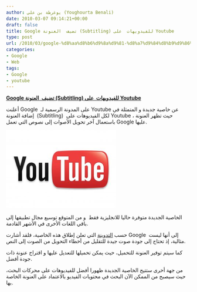 ```yaml
---
author: يوغرطة بن علي (Youghourta Benali)
date: 2010-03-07 09:14:21+00:00
draft: false
title: Google تضيف  العنونة (Subtitling) للفيدويهات  على Youtube
type: post
url: /2010/03/google-%d8%aa%d8%b6%d9%8a%d9%81-%d8%a7%d9%84%d8%b9%d9%86%d9%88%d9%86%d8%a9-subtitling-%d9%84%d9%84%d9%81%d9%8a%d8%af%d9%88%d9%8a%d9%87%d8%a7%d8%aa-%d8%b9%d9%84%d9%89-youtube/
categories:
- Google
- Web
tags:
- Google
- youtube
---
```


[**Google تضيف  العنونة (Subtitling) للفيدويهات  على Youtube**](https://www.it-scoop.com/2010/03/google-%d8%aa%d8%b6%d9%8a%d9%81-%d8%a7%d9%84%d8%b9%d9%86%d9%88%d9%86%d8%a9-subtitling-%d9%84%d9%84%d9%81%d9%8a%d8%af%d9%88%d9%8a%d9%87%d8%a7%d8%aa-%d8%b9%d9%84%d9%89-youtube/)


أعلنت Google  على المدونة الرسمية لـ Youtube عن خاصية جديدة و المتمثلة في إضافة العنونة  (Subtitling)  لكل الفيديوهات على Youtube ، حيث تظهر العنونة باستعمال آخر تحويل الأصوات إلى نصوص التي تعمل Google عليها.

[![](youtube-logo-300x212.jpg)
](https://www.it-scoop.com/2010/03/google-%d8%aa%d8%b6%d9%8a%d9%81-%d8%a7%d9%84%d8%b9%d9%86%d9%88%d9%86%d8%a9-subtitling-%d9%84%d9%84%d9%81%d9%8a%d8%af%d9%88%d9%8a%d9%87%d8%a7%d8%aa-%d8%b9%d9%84%d9%89-youtube/)

الخاصية الجديدة متوفرة حاليا للانجليزية فقط  و من المتوقع توسيع مجال تطبيقها إلى باقي اللغات الأخرى في الأشهر القادمة.

حسب [التدوينة](http://youtube-global.blogspot.com/2010/03/future-will-be-captioned-improving.html) التي تعلن إطلاق هذه الخاصية، فلقد أشارت Google إلى أنها ليست  مثالية، إذ تحتاج إلى جودة صوت جيدة للتقليل من أخطاء التحويل من الصوت إلى النص.

كما سيتم توفير العنونة للتحميل، حيث يمكن تحميلها للتعديل عليها و اقتراح عنونة ذات جودة أفضل.

من جهة أخرى ستتيح الخاصية الجديدة ظهورا أفضل للفيديوهات على محركات البحث، حيث سيصبح من الممكن الآن البحث في محتويات الفيديو بالاعتماد على العنونة الخاصة بها.
